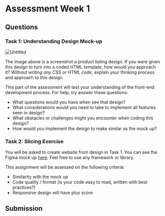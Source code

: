 # Assessment Week 1

## Questions

### Task 1: Understanding Design Mock-up

![Untitled](Week%201%20a8e9b5e1c0574c03a51e162aaffe1dd9/Untitled.png)

The image above is a screenshot a product listing design. If you were given this design to turn into a coded HTML template, how would you approach it? *Without writing any CSS or HTML code*, explain your thinking process and approach to this design.

This part of the assessment will test your understanding of the front-end development process. For help, try answer these questions:

- What questions would you have when see that design?
- What considerations would you need to take to implement all features seen in design?
- What obstacles or challenges might you encounter when coding this design?
- How would you implement the design to make similar as the mock up?

### Task 2: Slicing Exercise

You will be asked to create website from design in Task 1. You can see the Figma mock up [here](https://www.figma.com/file/Kx4xF7Qm6SkYmZkONazNZh/GA-Assessment?node-id=0%3A1). Feel free to use any framework or library.

This assignment will be assessed on the following criteria:

- Similarity with the mock up
- Code quality / format (is your code easy to read, written with best practices?)
- Responsive design will have plus score

## Submission

